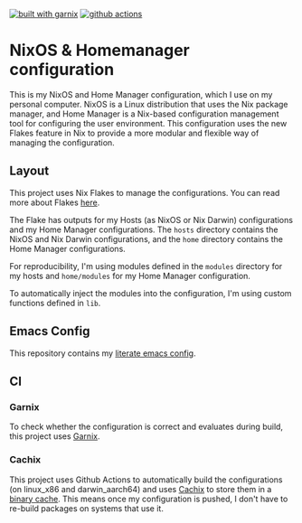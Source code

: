 [![built with garnix](https://img.shields.io/endpoint.svg?url=https%3A%2F%2Fgarnix.io%2Fapi%2Fbadges%2Ftiborpilz%2Fnixos)](https://garnix.io)
[![github actions](https://github.com/tiborpilz/nixos/actions/workflows/build.yml/badge.svg)](https://github.com/tiborpilz/NixOS/actions/workflows/build.yml)
  
# NixOS & Homemanager configuration

This is my NixOS and Home Manager configuration, which I use on my personal computer. NixOS is a Linux distribution that uses the Nix package manager, and Home Manager is a Nix-based configuration management tool for configuring the user environment. This configuration uses the new Flakes feature in Nix to provide a more modular and flexible way of managing the configuration.

## Layout

This project uses Nix Flakes to manage the configurations. You can read more about Flakes [here](https://wiki.nixos.org/wiki/Flakes).

The Flake has outputs for my Hosts (as NixOS or Nix Darwin) configurations and my Home Manager configurations. The `hosts` directory contains the NixOS and Nix Darwin configurations, and the `home` directory contains the Home Manager configurations.

For reproducibility, I'm using modules defined in the `modules` directory for my hosts and `home/modules` for my Home Manager configuration.

To automatically inject the modules into the configuration, I'm using custom functions defined in `lib`.

## Emacs Config

This repository contains my [literate emacs config](https://github.com/tiborpilz/NixOS/blob/main/home/config/doom/config.org).

## CI

### Garnix

To check whether the configuration is correct and evaluates during build, this project uses [Garnix](https://garnix.io/docs/steps).

### Cachix

This project uses Github Actions to automatically build the configurations (on linux_x86 and darwin_aarch64) and uses [Cachix](https://www.cachix.org/) to store them in a [binary cache](https://app.cachix.org/cache/tiborpilz#pins). This means once my configuration is pushed, I don't have to re-build packages on systems that use it.
